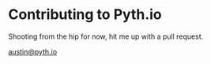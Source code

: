 Contributing to Pyth.io
=======

Shooting from the hip for now, hit me up with a pull request.

austin@pyth.io
